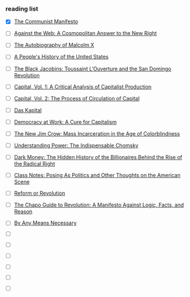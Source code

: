 ### reading list

- [x] [The Communist Manifesto](https://www.goodreads.com/book/show/30474.The_Communist_Manifesto)

- [ ] [Against the Web: A Cosmopolitan Answer to the New Right](https://www.goodreads.com/en/book/show/52462411-against-the-web)

- [ ] [The Autobiography of Malcolm X](https://www.goodreads.com/book/show/6696184-the-autobiography-of-malcolm-x)

- [ ] [A People's History of the United States](https://www.goodreads.com/book/show/2767.A_People_s_History_of_the_United_States)

- [ ] [The Black Jacobins: Toussaint L'Ouverture and the San Domingo Revolution](https://www.goodreads.com/book/show/775985.The_Black_Jacobins)

- [ ] [Capital, Vol. 1: A Critical Analysis of Capitalist Production](https://www.goodreads.com/book/show/325785.Capital_Vol_1)

- [ ] [Capital, Vol. 2: The Process of Circulation of Capital](https://www.goodreads.com/book/show/355656.Capital_Vol_2)

- [ ] [Das Kapital](https://www.goodreads.com/book/show/238953.Das_Kapital)

- [ ] [Democracy at Work: A Cure for Capitalism](https://www.goodreads.com/book/show/13591849-democracy-at-work)

- [ ] [The New Jim Crow: Mass Incarceration in the Age of Colorblindness](https://www.goodreads.com/book/show/6792458-the-new-jim-crow)

- [ ] [Understanding Power: The Indispensable Chomsky](https://www.goodreads.com/book/show/194805.Understanding_Power)

- [ ] [Dark Money: The Hidden History of the Billionaires Behind the Rise of the Radical Right](https://www.goodreads.com/book/show/27833494-dark-money)

- [ ] [Class Notes: Posing As Politics and Other Thoughts on the American Scene](https://www.goodreads.com/book/show/453636.Class_Notes)

- [ ] [Reform or Revolution](https://www.goodreads.com/book/show/213519.Reform_or_Revolution)

- [ ] [The Chapo Guide to Revolution: A Manifesto Against Logic, Facts, and Reason](https://www.goodreads.com/book/show/38531606-the-chapo-guide-to-revolution)

- [ ] [By Any Means Necessary](https://www.goodreads.com/book/show/187220.By_Any_Means_Necessary)

- [ ] []()

- [ ] []()

- [ ] []()

- [ ] []()

- [ ] []()

- [ ] []()
